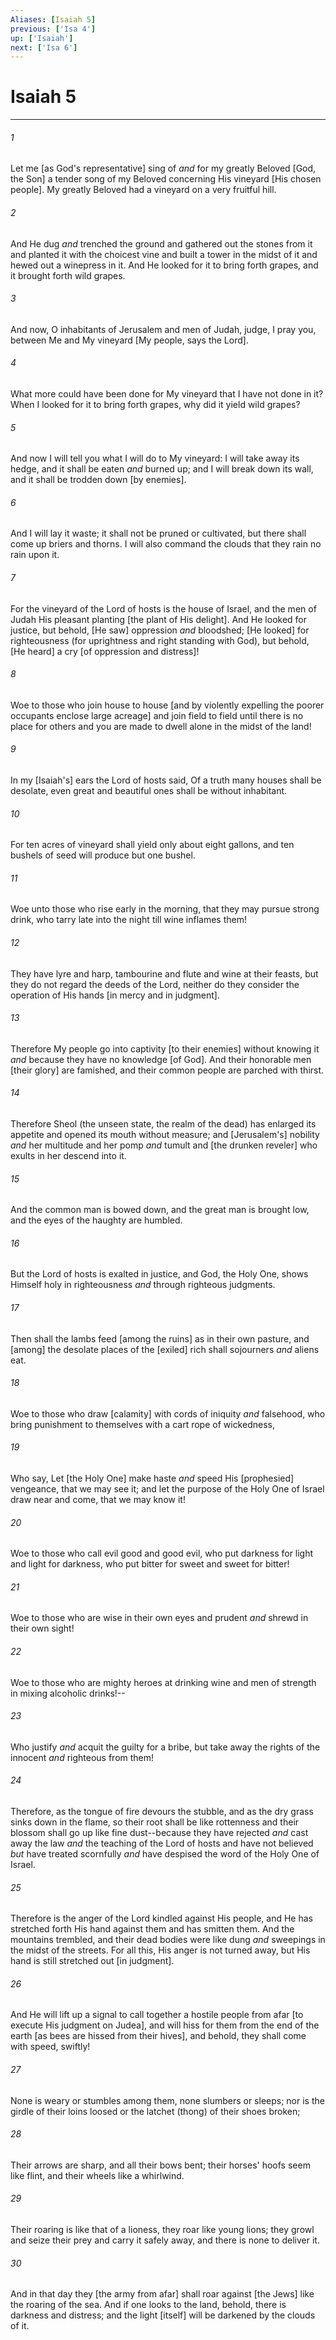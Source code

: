 ```yaml
---
Aliases: [Isaiah 5]
previous: ['Isa 4']
up: ['Isaiah']
next: ['Isa 6']
---
```

# Isaiah 5

***














###### 1 






Let me [as God's representative] sing of _and_ for my greatly Beloved [God, the Son] a tender song of my Beloved concerning His vineyard [His chosen people]. My greatly Beloved had a vineyard on a very fruitful hill. 













###### 2 






And He dug _and_ trenched the ground and gathered out the stones from it and planted it with the choicest vine and built a tower in the midst of it and hewed out a winepress in it. And He looked for it to bring forth grapes, and it brought forth wild grapes. 













###### 3 






And now, O inhabitants of Jerusalem and men of Judah, judge, I pray you, between Me and My vineyard [My people, says the Lord]. 













###### 4 






What more could have been done for My vineyard that I have not done in it? When I looked for it to bring forth grapes, why did it yield wild grapes? 













###### 5 






And now I will tell you what I will do to My vineyard: I will take away its hedge, and it shall be eaten _and_ burned up; and I will break down its wall, and it shall be trodden down [by enemies]. 













###### 6 






And I will lay it waste; it shall not be pruned or cultivated, but there shall come up briers and thorns. I will also command the clouds that they rain no rain upon it. 













###### 7 






For the vineyard of the Lord of hosts is the house of Israel, and the men of Judah His pleasant planting [the plant of His delight]. And He looked for justice, but behold, [He saw] oppression _and_ bloodshed; [He looked] for righteousness (for uprightness and right standing with God), but behold, [He heard] a cry [of oppression and distress]! 













###### 8 






Woe to those who join house to house [and by violently expelling the poorer occupants enclose large acreage] and join field to field until there is no place for others and you are made to dwell alone in the midst of the land! 













###### 9 






In my [Isaiah's] ears the Lord of hosts said, Of a truth many houses shall be desolate, even great and beautiful ones shall be without inhabitant. 













###### 10 






For ten acres of vineyard shall yield only about eight gallons, and ten bushels of seed will produce but one bushel. 













###### 11 






Woe unto those who rise early in the morning, that they may pursue strong drink, who tarry late into the night till wine inflames them! 













###### 12 






They have lyre and harp, tambourine and flute and wine at their feasts, but they do not regard the deeds of the Lord, neither do they consider the operation of His hands [in mercy and in judgment]. 













###### 13 






Therefore My people go into captivity [to their enemies] without knowing it _and_ because they have no knowledge [of God]. And their honorable men [their glory] are famished, and their common people are parched with thirst. 













###### 14 






Therefore Sheol (the unseen state, the realm of the dead) has enlarged its appetite and opened its mouth without measure; and [Jerusalem's] nobility _and_ her multitude and her pomp _and_ tumult and [the drunken reveler] who exults in her descend into it. 













###### 15 






And the common man is bowed down, and the great man is brought low, and the eyes of the haughty are humbled. 













###### 16 






But the Lord of hosts is exalted in justice, and God, the Holy One, shows Himself holy in righteousness _and_ through righteous judgments. 













###### 17 






Then shall the lambs feed [among the ruins] as in their own pasture, and [among] the desolate places of the [exiled] rich shall sojourners _and_ aliens eat. 













###### 18 






Woe to those who draw [calamity] with cords of iniquity _and_ falsehood, who bring punishment to themselves with a cart rope of wickedness, 













###### 19 






Who say, Let [the Holy One] make haste _and_ speed His [prophesied] vengeance, that we may see it; and let the purpose of the Holy One of Israel draw near and come, that we may know it! 













###### 20 






Woe to those who call evil good and good evil, who put darkness for light and light for darkness, who put bitter for sweet and sweet for bitter! 













###### 21 






Woe to those who are wise in their own eyes and prudent _and_ shrewd in their own sight! 













###### 22 






Woe to those who are mighty heroes at drinking wine and men of strength in mixing alcoholic drinks!-- 













###### 23 






Who justify _and_ acquit the guilty for a bribe, but take away the rights of the innocent _and_ righteous from them! 













###### 24 






Therefore, as the tongue of fire devours the stubble, and as the dry grass sinks down in the flame, so their root shall be like rottenness and their blossom shall go up like fine dust--because they have rejected _and_ cast away the law _and_ the teaching of the Lord of hosts and have not believed _but_ have treated scornfully _and_ have despised the word of the Holy One of Israel. 













###### 25 






Therefore is the anger of the Lord kindled against His people, and He has stretched forth His hand against them and has smitten them. And the mountains trembled, and their dead bodies were like dung _and_ sweepings in the midst of the streets. For all this, His anger is not turned away, but His hand is still stretched out [in judgment]. 













###### 26 






And He will lift up a signal to call together a hostile people from afar [to execute His judgment on Judea], and will hiss for them from the end of the earth [as bees are hissed from their hives], and behold, they shall come with speed, swiftly! 













###### 27 






None is weary or stumbles among them, none slumbers or sleeps; nor is the girdle of their loins loosed or the latchet (thong) of their shoes broken; 













###### 28 






Their arrows are sharp, and all their bows bent; their horses' hoofs seem like flint, and their wheels like a whirlwind. 













###### 29 






Their roaring is like that of a lioness, they roar like young lions; they growl and seize their prey and carry it safely away, and there is none to deliver it. 













###### 30 






And in that day they [the army from afar] shall roar against [the Jews] like the roaring of the sea. And if one looks to the land, behold, there is darkness and distress; and the light [itself] will be darkened by the clouds of it.
